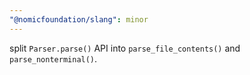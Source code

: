 ```yaml
---
"@nomicfoundation/slang": minor
---
```


split `Parser.parse()` API into `parse_file_contents()` and `parse_nonterminal()`.

